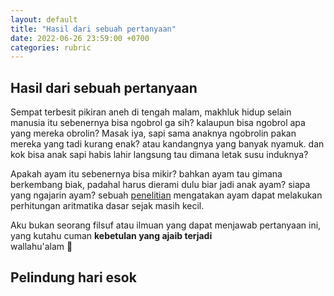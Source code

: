 ```yaml
---
layout: default
title: "Hasil dari sebuah pertanyaan"
date: 2022-06-26 23:59:00 +0700
categories: rubric
---
```

## Hasil dari sebuah pertanyaan

Sempat terbesit pikiran aneh di tengah malam, makhluk hidup selain manusia itu sebenernya bisa ngobrol ga sih? kalaupun bisa ngobrol apa yang mereka obrolin? Masak iya,
sapi sama anaknya ngobrolin pakan mereka yang tadi kurang enak? atau kandangnya yang banyak nyamuk. dan kok bisa anak sapi habis lahir langsung tau dimana letak susu induknya?

Apakah ayam itu sebenernya bisa mikir? bahkan ayam tau gimana berkembang biak,
padahal harus dierami dulu biar jadi anak ayam? siapa yang ngajarin ayam? sebuah [penelitian](https://www.bbc.com/indonesia/vert-earth-39074277) mengatakan ayam dapat melakukan perhitungan aritmatika dasar 
sejak masih kecil.

Aku bukan seorang filsuf atau ilmuan yang dapat menjawab pertanyaan ini, yang kutahu cuman **kebetulan yang ajaib terjadi** \
wallahu'alam 🙏

## Pelindung hari esok
